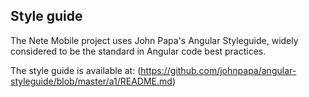 ## Style guide

The Nete Mobile project uses John Papa's Angular Styleguide, widely considered
to be the standard in Angular code best practices.

The style guide is available at: 
(https://github.com/johnpapa/angular-styleguide/blob/master/a1/README.md)